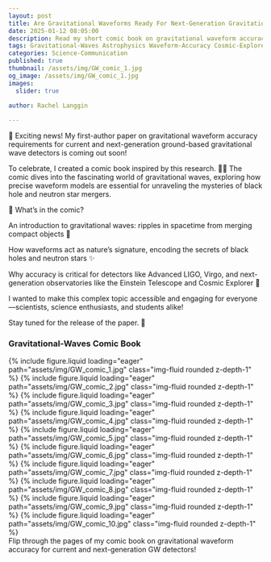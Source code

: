 ```yaml
---
layout: post
title: Are Gravitational Waveforms Ready For Next-Generation Gravitational-Wave Detectors? A Comic Book
date: 2025-01-12 08:05:00
description: Read my short comic book on gravitational waveform accuracy for current and next-generation GW detectors here!
tags: Gravitational-Waves Astrophysics Waveform-Accuracy Cosmic-Explorer Einstein-Telescope
categories: Science-Communication
published: true
thumbnail: /assets/img/GW_comic_1.jpg
og_image: /assets/img/GW_comic_1.jpg
images:
  slider: true

author: Rachel Langgin
  
---
```


<style>
/* Custom Styles for Swiper Book Layout */
.swiper-container {
  max-width: 90%; /* Adjust the width to your preference */
  margin: auto; /* Center the Swiper on the page */
  box-shadow: 0px 4px 8px rgba(0, 0, 0, 0.1); /* Subtle shadow for a book-like effect */
}

.swiper-slide {
  background: white; /* White background for pages */
  padding: 10px; /* Add space around images */
  border-radius: 5px; /* Rounded corners for a polished look */
  box-shadow: 0px 2px 4px rgba(0, 0, 0, 0.1); /* Subtle shadow for each page */
}
</style>

🌌 Exciting news! My first-author paper on gravitational waveform accuracy requirements for current and next-generation ground-based gravitational wave detectors is coming out soon!

To celebrate, I created a comic book inspired by this research. 🎨📖 The comic dives into the fascinating world of gravitational waves, exploring how precise waveform models are essential for unraveling the mysteries of black hole and neutron star mergers.

📡 What’s in the comic?

An introduction to gravitational waves: ripples in spacetime from merging compact objects 🌌

How waveforms act as nature’s signature, encoding the secrets of black holes and neutron stars ✨

Why accuracy is critical for detectors like Advanced LIGO, Virgo, and next-generation observatories like the Einstein Telescope and Cosmic Explorer 🔭

I wanted to make this complex topic accessible and engaging for everyone—scientists, science enthusiasts, and students alike!

Stay tuned for the release of the paper. 🚀

### Gravitational-Waves Comic Book  
<!-- Comic Book Viewer -->
<swiper-container
  slides-per-view="1"
  centered-slides="false"
  slides-per-group-skip="1"
  grab-cursor="true"
  keyboard="true"
  breakpoints='{"769": {"slidesPerView": 2, "slidesPerGroup": 2}}'
  scrollbar="true"
  navigation="true"
  pagination="true"
  pagination-clickable="true">
  <!-- Title Cover (Single Page) -->
  <swiper-slide>
    {% include figure.liquid loading="eager" path="assets/img/GW_comic_1.jpg" class="img-fluid rounded z-depth-1" %}
  </swiper-slide>

  <!-- Page Pair 2 & 3 -->
  <swiper-slide>
    {% include figure.liquid loading="eager" path="assets/img/GW_comic_2.jpg" class="img-fluid rounded z-depth-1" %}
  </swiper-slide>
  <swiper-slide>
    {% include figure.liquid loading="eager" path="assets/img/GW_comic_3.jpg" class="img-fluid rounded z-depth-1" %}
  </swiper-slide>

  <!-- Page Pair 4 & 5 -->
  <swiper-slide>
    {% include figure.liquid loading="eager" path="assets/img/GW_comic_4.jpg" class="img-fluid rounded z-depth-1" %}
  </swiper-slide>
  <swiper-slide>
    {% include figure.liquid loading="eager" path="assets/img/GW_comic_5.jpg" class="img-fluid rounded z-depth-1" %}
  </swiper-slide>

  <!-- Continue with the rest of the pages -->
  <swiper-slide>
    {% include figure.liquid loading="eager" path="assets/img/GW_comic_6.jpg" class="img-fluid rounded z-depth-1" %}
  </swiper-slide>
  <swiper-slide>
    {% include figure.liquid loading="eager" path="assets/img/GW_comic_7.jpg" class="img-fluid rounded z-depth-1" %}
  </swiper-slide>

  <swiper-slide>
    {% include figure.liquid loading="eager" path="assets/img/GW_comic_8.jpg" class="img-fluid rounded z-depth-1" %}
  </swiper-slide>
  <swiper-slide>
    {% include figure.liquid loading="eager" path="assets/img/GW_comic_9.jpg" class="img-fluid rounded z-depth-1" %}
  </swiper-slide>

  <!-- Last Page -->
  <swiper-slide>
    {% include figure.liquid loading="eager" path="assets/img/GW_comic_10.jpg" class="img-fluid rounded z-depth-1" %}
  </swiper-slide>
</swiper-container>
<div class="caption">
    Flip through the pages of my comic book on gravitational waveform accuracy for current and next-generation GW detectors!
</div>

